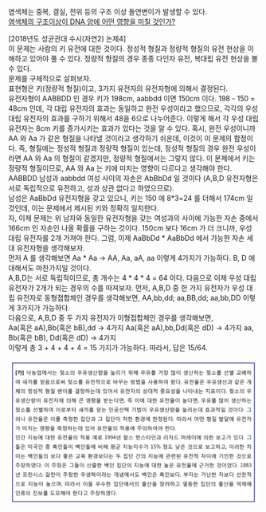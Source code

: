 염색체는 중복, 결실, 전위 등의 구조 이상 돌연변이가 발생할 수 있다.   
[염색체의 구조이상이 DNA 양에 어떤 영향을 미칠 것인가?](http://study.zum.com/book/13676)      

[2018년도 성균관대 수시(자연2) 논제4]   
이 문제는 사람의 키 유전에 대한 것이다. 정성적 형질과 정량적 형질의 유전 현상을 이해하고 있어야 풀 수 있다. 정량적 형질의 경우 종종 다인자 유전, 복대립 유전 현상을 볼 수 있다.   
문제를 구체적으로 살펴보자.   
표현형은 키(정량적 형질)이고, 3가지 유전자의 유전자형에 의해서 결정된다.  
유전자형이 AABBDD 인 경우 키가 198cm, aabbdd 이면 150cm 이다.
198 - 150 = 48cm 인데, 각 대립 유전자의 효과는 동일하고 완전 우성이라고 했으므로, 각각의 우성 대립 유전자의 효과를 구하기 위해서 48을 6으로 나누어준다. 이렇게 해서 각 우성 대립 유전자는 8cm 키를 증가시키는 효과가 있다는 것을 알 수 있다.
혹시, 완전 우성이니까 AA 와 Aa 가 같은 형질을 나타낼 것이라고 생각하기 쉬운데, 이것이 이 문제의 함정이다. 즉, 형질에는 정성적 형질과 정량적 형질이 있는데, 정성적 형질의 경우 완전 우성이라면 AA 와 Aa 의 형질이 같겠지만, 정량적 형질에서는 그렇지 않다. 이 문제에서 키는 정량적 형질이므로, AA 와 Aa 는 키에 미치는 영향이 다르다고 생각해야 한다.  
AABBDD 남성과 aabbdd 여성 사이의 자손은 AbBbDd 일 것이다 (A,B,D 유전자형은 서로 독립적으로 유전하고, 성과 상관 없다고 하였으므로).    
남성은 AaBbDd 유전자형을 갖고 있으니, 키는 150 에 8*3=24 를 더해서 174cm 일 것인데, 이는 문제에서 제시된 키와 정확히 일치한다.   
자, 이제 문제는 위 남자와 동일한 유전자형을 갖는 여성과의 사이에 가능한 자손 중에서 166cm 인 자손인 나올 확률을 구하는 것이다.
150cm 보다 16cm 가 더 크니까, 우성 대립 유전자를 2개 가져야 한다.
그럼, 이제 AaBbDd * AaBbDd 에서 가능한 자손 세대 유전자형을 생각해보자.   
먼저 A 를 생각해보면 Aa * Aa -> AA, Aa, aA, aa 이렇게 4가지가 가능하다.
B, D 에 대해서도 마찬가지일 것이다.   
A,B,D는 서로 독립적이므로, 총 개수는 4 * 4 * 4 = 64 이다.
다음으로 이제 우성 대립 유전자가 2개가 되는 경우의 수를 따져보자.
먼저, A,B,D 중 한 가지 유전자가 우성 대립 유전자로 동형졉합체인 경우를 생각해보면,
AA,bb,dd; aa,BB,dd; aa,bb,DD 이렇게 3가지가 가능하다.   
다음으로, A,B,D 중 두 가지 유전자가 이형접합체인 경우를 생각해보면,    
Aa(혹은 aA),Bb(혹은 bB),dd -> 4가지
Aa(혹은 aA),bb,Dd(혹은 dD) -> 4가지
aa, Bb(혹은 bB), Dd(혹은 dD) -> 4가지  
이렇게 총 3 + 4 + 4 + 4 = 15 가지가 가능하다.
따라서, 답은 15/64.

![nature vs. nurture](https://github.com/yoonhohong/biology/blob/master/img/nature_nurture1.png)   




  
